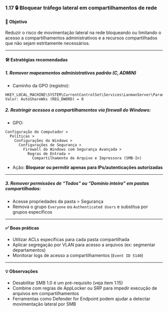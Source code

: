 ### 1.17 🔒 Bloquear tráfego lateral em compartilhamentos de rede

#### 🎯 Objetivo
Reduzir o risco de movimentação lateral na rede bloqueando ou limitando o acesso a compartilhamentos administrativos e a recursos compartilhados que não sejam estritamente necessários.

---

#### 🛠️ Estratégias recomendadas

##### 1. Remover mapeamentos administrativos padrão (C$, ADMIN$)

- Caminho da GPO (registro):
```
HKEY_LOCAL_MACHINE\SYSTEM\CurrentControlSet\Services\LanmanServer\Parameters
Valor: AutoShareWks (REG_DWORD) = 0
```

##### 2. Restringir acessos a compartilhamentos via firewall do Windows:

- GPO:
```
Configuração do Computador >
  Políticas >
    Configurações do Windows >
      Configurações de Segurança >
        Firewall do Windows com Segurança Avançada >
          Regras de Entrada >
            Compartilhamento de Arquivo e Impressora (SMB-In)
```

- Ação: **Bloquear ou permitir apenas para IPs/autenticações autorizadas**

---

##### 3. Remover permissões de “Todos” ou “Domínio inteiro” em pastas compartilhadas:

- Acesse propriedades da pasta > Segurança
- Remova o grupo `Everyone` ou `Authenticated Users` e substitua por grupos específicos

---

#### ✅ Boas práticas
- Utilizar ACLs específicas para cada pasta compartilhada
- Aplicar segregação por VLAN para acesso a arquivos (ex: segmentar departamentos)
- Monitorar logs de acesso a compartilhamentos (`Event ID 5140`)

---

#### 💡 Observações
- Desabilitar SMB 1.0 é um pré-requisito (veja item 1.15)
- Combine com regras de AppLocker ou SRP para impedir execução de arquivos em compartilhamentos
- Ferramentas como Defender for Endpoint podem ajudar a detectar movimentação lateral por SMB